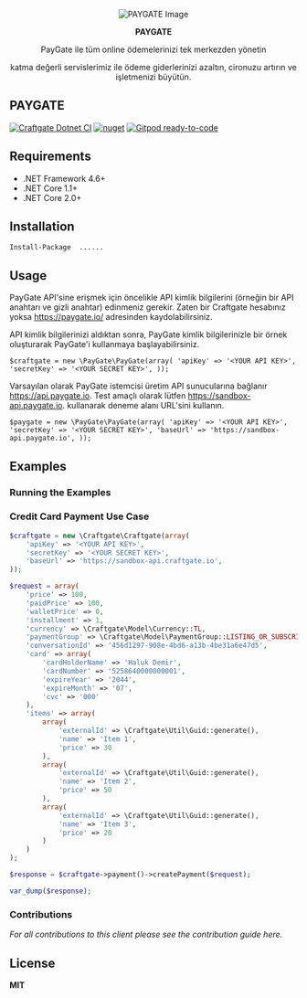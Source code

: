 

  
<p align="center">
  <img src="https://github.com/esrayildiizz/Example/assets/106755194/e0197438-b265-449a-a90b-cf4f526a0e01" alt="PAYGATE Image"/>
</p>

<p align="center">
<strong>PAYGATE</strong>
</p>

<p align="center">
PayGate ile tüm online ödemelerinizi tek merkezden yönetin 
</p>
<p align="center">
katma değerli servislerimiz ile ödeme giderlerinizi azaltın, cironuzu artırın ve işletmenizi büyütün.
</p>

## PAYGATE
[![Craftgate Dotnet CI](https://img.shields.io/badge/Craftgate%20Dotnet%20CI-passing-brightgreen)]()
[![nuget](https://img.shields.io/badge/nuget-v1.0.61-blue)]()
[![Gitpod ready-to-code](https://img.shields.io/badge/Gitpod-ready--to--code-blue?logo=gitpod)]()


## Requirements
- .NET Framework 4.6+
- .NET Core 1.1+
- .NET Core 2.0+

## Installation
`Install-Package  ...... `



## Usage
PayGate API'sine erişmek için öncelikle API kimlik bilgilerini (örneğin bir API anahtarı ve gizli anahtar) edinmeniz gerekir. Zaten bir Craftgate hesabınız yoksa https://paygate.io/ adresinden kaydolabilirsiniz.

API kimlik bilgilerinizi aldıktan sonra, PayGate kimlik bilgilerinizle bir örnek oluşturarak PayGate'i kullanmaya başlayabilirsiniz.


`$craftgate = new \PayGate\PayGate(array(
    'apiKey' => '<YOUR API KEY>',
    'secretKey' => '<YOUR SECRET KEY>',
));`


Varsayılan olarak PayGate istemcisi üretim API sunucularına bağlanır https://api.paygate.io. Test amaçlı olarak lütfen https://sandbox-api.paygate.io. kullanarak deneme alanı URL'sini kullanın.


`$paygate = new \PayGate\PayGate(array(
    'apiKey' => '<YOUR API KEY>',
    'secretKey' => '<YOUR SECRET KEY>',
    'baseUrl' => 'https://sandbox-api.paygate.io',
));`


## Examples


### Running the Examples


### Credit Card Payment Use Case

```php
$craftgate = new \Craftgate\Craftgate(array(
    'apiKey' => '<YOUR API KEY>',
    'secretKey' => '<YOUR SECRET KEY>',
    'baseUrl' => 'https://sandbox-api.craftgate.io',
));

$request = array(
    'price' => 100,
    'paidPrice' => 100,
    'walletPrice' => 0,
    'installment' => 1,
    'currency' => \Craftgate\Model\Currency::TL,
    'paymentGroup' => \Craftgate\Model\PaymentGroup::LISTING_OR_SUBSCRIPTION,
    'conversationId' => '456d1297-908e-4bd6-a13b-4be31a6e47d5',
    'card' => array(
        'cardHolderName' => 'Haluk Demir',
        'cardNumber' => '5258640000000001',
        'expireYear' => '2044',
        'expireMonth' => '07',
        'cvc' => '000'
    ),
    'items' => array(
        array(
            'externalId' => \Craftgate\Util\Guid::generate(),
            'name' => 'Item 1',
            'price' => 30
        ),
        array(
            'externalId' => \Craftgate\Util\Guid::generate(),
            'name' => 'Item 2',
            'price' => 50
        ),
        array(
            'externalId' => \Craftgate\Util\Guid::generate(),
            'name' => 'Item 3',
            'price' => 20
        )
    )
);

$response = $craftgate->payment()->createPayment($request);

var_dump($response);
```

### Contributions
*For all contributions to this client please see the contribution guide here.*

## License

**MIT**










